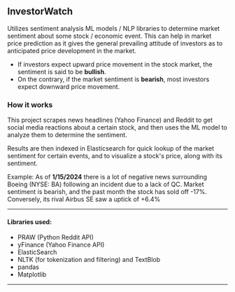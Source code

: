 ## InvestorWatch

Utilizes sentiment analysis ML models / NLP libraries to determine market sentiment about some stock / economic event. This can help in market price prediction as it gives the general prevailing attitude of investors as to anticipated price development in the market.
- If investors expect upward price movement in the stock market, the sentiment is said to be **bullish**.
- On the contrary, if the market sentiment is **bearish**, most investors expect downward price movement.


### How it works
This project scrapes news headlines (Yahoo Finance) and Reddit to get social media reactions about a certain stock, and then uses the ML model to analyze them to determine the sentiment. 

Results are then indexed in Elasticsearch for quick lookup of the market sentiment for certain events, and to visualize a stock's price, along with its sentiment.

Example: As of __1/15/2024__ there is a lot of negative news surrounding Boeing (NYSE: BA) following an incident due to a lack of QC. Market sentiment is bearish, and the past month the stock has sold off -17%. Conversely, its rival Airbus SE saw a uptick of +6.4%

---

#### Libraries used:
- PRAW (Python Reddit API)
- yFinance (Yahoo Finance API) 
- ElasticSearch
- NLTK (for tokenization and filtering) and TextBlob
- pandas
- Matplotlib

---
